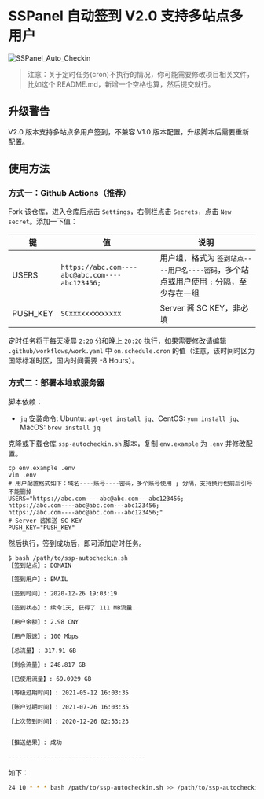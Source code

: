 # SSPanel 自动签到 V2.0 支持多站点多用户

![SSPanel_Auto_Checkin](https://github.com/isecret/sspanel-autocheckin/workflows/SSPanel_Auto_Checkin/badge.svg)

> 注意：关于定时任务(cron)不执行的情况，你可能需要修改项目相关文件，比如这个 README.md，新增一个空格也算，然后提交就行。

## 升级警告

V2.0 版本支持多站点多用户签到，不兼容 V1.0 版本配置，升级脚本后需要重新配置。

## 使用方法

### 方式一：Github Actions（推荐）

Fork 该仓库，进入仓库后点击 `Settings`，右侧栏点击 `Secrets`，点击 `New secret`。添加一下值：

| 键 | 值 | 说明 |
| --- | --- | --- |
| USERS | `https://abc.com----abc@abc.com----abc123456;` | 用户组，格式为 `签到站点----用户名----密码`，多个站点或用户使用 `;` 分隔，至少存在一组 |
| PUSH_KEY | `SCxxxxxxxxxxxxx` | Server 酱 SC KEY，非必填 |

定时任务将于每天凌晨 `2:20` 分和晚上 `20:20` 执行，如果需要修改请编辑 `.github/workflows/work.yaml` 中 `on.schedule.cron` 的值（注意，该时间时区为国际标准时区，国内时间需要 -8 Hours）。

### 方式二：部署本地或服务器

脚本依赖：
- `jq` 安装命令: Ubuntu: `apt-get install jq`、CentOS: `yum install jq`、MacOS: `brew install jq`

克隆或下载仓库 `ssp-autocheckin.sh` 脚本，复制 `env.example` 为 `.env` 并修改配置。

```
cp env.example .env
vim .env
# 用户配置格式如下：域名----账号----密码，多个账号使用 ; 分隔，支持换行但前后引号不能删掉
USERS="https://abc.com----abc@abc.com---abc123456;
https://abc.com----abc@abc.com---abc123456;
https://abc.com----abc@abc.com---abc123456;"
# Server 酱推送 SC KEY
PUSH_KEY="PUSH_KEY"
```

然后执行，签到成功后，即可添加定时任务。

```bash
$ bash /path/to/ssp-autocheckin.sh
【签到站点】: DOMAIN

【签到用户】: EMAIL

【签到时间】: 2020-12-26 19:03:19

【签到状态】: 续命1天, 获得了 111 MB流量.

【用户余额】: 2.98 CNY

【用户限速】: 100 Mbps

【总流量】: 317.91 GB

【剩余流量】: 248.817 GB

【已使用流量】: 69.0929 GB

【等级过期时间】: 2021-05-12 16:03:35

【账户过期时间】: 2021-07-26 16:03:35

【上次签到时间】: 2020-12-26 02:53:23


【推送结果】: 成功

---------------------------------------
```

如下：

```bash
24 10 * * * bash /path/to/ssp-autocheckin.sh >> /path/to/ssp-autocheckin.log 2>&1
```
